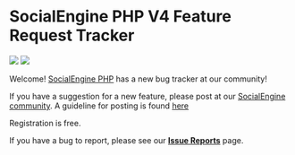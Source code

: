 # SocialEngine PHP V4 Feature Request Tracker
[![](https://img.shields.io/badge/open-new%20feature-brightgreen.svg)](https://community.socialengine.com/forums/8/feature-requests) 
[![](http://img.shields.io/badge/open-new_issue-red.svg?style=flat)](https://community.socialengine.com/forums/9/issue-reports)

Welcome!  [SocialEngine PHP](http://www.socialengine.com) has a new bug tracker at our community! 

If you have a suggestion for a new feature, please post at our [SocialEngine community](https://community.socialengine.com/forums/8/feature-requests). A guideline for posting is found [here](https://community.socialengine.com/forums/topic/3/submitting-feature-requests/view/post_id/6)

Registration is free.

If you have a bug to report, please see our [**Issue Reports**](https://community.socialengine.com/forums/9/issue-reports) page.
